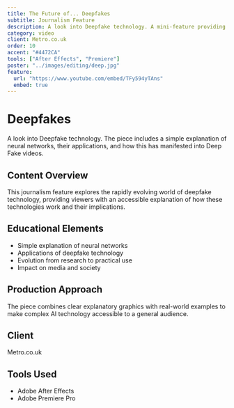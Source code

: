 ```yaml
---
title: The Future of... Deepfakes
subtitle: Journalism Feature
description: A look into Deepfake technology. A mini-feature providing a simple explanation of nerual networks, their applications, and how this has manifested into Deep Fake technology.
category: video
client: Metro.co.uk
order: 10
accent: "#4472CA"
tools: ["After Effects", "Premiere"]
poster: "../images/editing/deep.jpg"
feature:
  url: "https://www.youtube.com/embed/TFy594yTAns"
  embed: true
---
```


# Deepfakes

A look into Deepfake technology. The piece includes a simple explanation of neural networks, their applications, and how this has manifested into Deep Fake videos.

## Content Overview

This journalism feature explores the rapidly evolving world of deepfake technology, providing viewers with an accessible explanation of how these technologies work and their implications.

## Educational Elements

- Simple explanation of neural networks
- Applications of deepfake technology
- Evolution from research to practical use
- Impact on media and society

## Production Approach

The piece combines clear explanatory graphics with real-world examples to make complex AI technology accessible to a general audience.

## Client

Metro.co.uk

## Tools Used

- Adobe After Effects
- Adobe Premiere Pro

